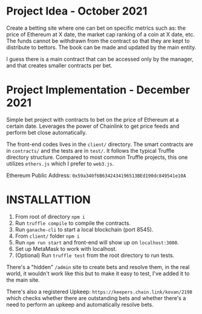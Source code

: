 # Project Idea - October 2021

Create a betting site where one can bet on specific metrics such as: the price of Ethereum at X date, the market cap ranking of a coin at X date, etc.
The funds cannot be withdrawn from the contract so that they are kept to distribute to bettors.
The book can be made and updated by the main entity.

I guess there is a main contract that can be accessed only by the manager, and that creates smaller contracts per bet.

# Project Implementation - December 2021

Simple bet project with contracts to bet on the price of Ethereum at a certain date. Leverages the power of Chainlink to get price feeds and perform bet close automatically. 

The front-end codes lives in the `client/` directory. The smart contracts are in `contracts/` and the tests are in `test/`. It follows the typical Truffle directory structure.
Compared to most common Truffle projects, this one utilizes `ethers.js` which I prefer to `web3.js`.

Ethereum Public Address: `0x59a340f6B6342434196513BEd190dc849541e10A`

# INSTALLATTION

1. From root of directory `npm i`
2. Run `truffle compile` to compile the contracts.
3. Run `ganache-cli` to start a local blockchain (port 8545).
4. From `client/` folder `npm i`
5. Run `npm run start` and front-end will show up on `localhost:3000`.
6. Set up MetaMask to work with localhost.
7. (Optional) Run `truffle test` from the root directory to run tests.

There's a "hidden" `/admin` site to create bets and resolve them, in the real world, it wouldn't work like this but to make it easy to test, I've added it to the main site.

There's also a registered Upkeep: `https://keepers.chain.link/kovan/2198` which checks whether there are outstanding bets and whether there's a need to perform an upkeep and automatically resolve bets.
